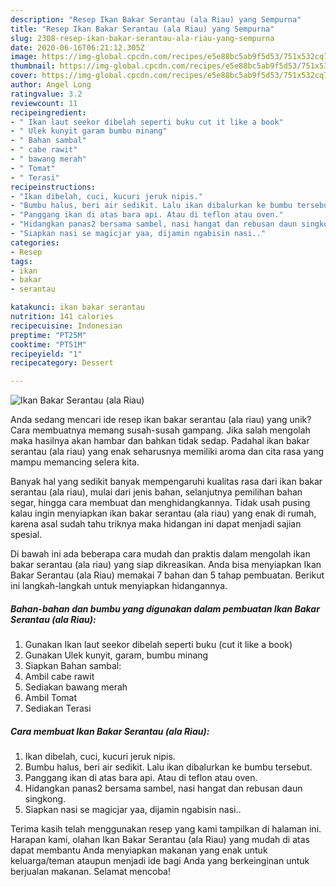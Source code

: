 ```yaml
---
description: "Resep Ikan Bakar Serantau (ala Riau) yang Sempurna"
title: "Resep Ikan Bakar Serantau (ala Riau) yang Sempurna"
slug: 2308-resep-ikan-bakar-serantau-ala-riau-yang-sempurna
date: 2020-06-16T06:21:12.305Z
image: https://img-global.cpcdn.com/recipes/e5e88bc5ab9f5d53/751x532cq70/ikan-bakar-serantau-ala-riau-foto-resep-utama.jpg
thumbnail: https://img-global.cpcdn.com/recipes/e5e88bc5ab9f5d53/751x532cq70/ikan-bakar-serantau-ala-riau-foto-resep-utama.jpg
cover: https://img-global.cpcdn.com/recipes/e5e88bc5ab9f5d53/751x532cq70/ikan-bakar-serantau-ala-riau-foto-resep-utama.jpg
author: Angel Long
ratingvalue: 3.2
reviewcount: 11
recipeingredient:
- " Ikan laut seekor dibelah seperti buku cut it like a book"
- " Ulek kunyit garam bumbu minang"
- " Bahan sambal"
- " cabe rawit"
- " bawang merah"
- " Tomat"
- " Terasi"
recipeinstructions:
- "Ikan dibelah, cuci, kucuri jeruk nipis."
- "Bumbu halus, beri air sedikit. Lalu ikan dibalurkan ke bumbu tersebut."
- "Panggang ikan di atas bara api. Atau di teflon atau oven."
- "Hidangkan panas2 bersama sambel, nasi hangat dan rebusan daun singkong."
- "Siapkan nasi se magicjar yaa, dijamin ngabisin nasi.."
categories:
- Resep
tags:
- ikan
- bakar
- serantau

katakunci: ikan bakar serantau 
nutrition: 141 calories
recipecuisine: Indonesian
preptime: "PT25M"
cooktime: "PT51M"
recipeyield: "1"
recipecategory: Dessert

---
```



![Ikan Bakar Serantau (ala Riau)](https://img-global.cpcdn.com/recipes/e5e88bc5ab9f5d53/751x532cq70/ikan-bakar-serantau-ala-riau-foto-resep-utama.jpg)

Anda sedang mencari ide resep ikan bakar serantau (ala riau) yang unik? Cara membuatnya memang susah-susah gampang. Jika salah mengolah maka hasilnya akan hambar dan bahkan tidak sedap. Padahal ikan bakar serantau (ala riau) yang enak seharusnya memiliki aroma dan cita rasa yang mampu memancing selera kita.

Banyak hal yang sedikit banyak mempengaruhi kualitas rasa dari ikan bakar serantau (ala riau), mulai dari jenis bahan, selanjutnya pemilihan bahan segar, hingga cara membuat dan menghidangkannya. Tidak usah pusing kalau ingin menyiapkan ikan bakar serantau (ala riau) yang enak di rumah, karena asal sudah tahu triknya maka hidangan ini dapat menjadi sajian spesial.




Di bawah ini ada beberapa cara mudah dan praktis dalam mengolah ikan bakar serantau (ala riau) yang siap dikreasikan. Anda bisa menyiapkan Ikan Bakar Serantau (ala Riau) memakai 7 bahan dan 5 tahap pembuatan. Berikut ini langkah-langkah untuk menyiapkan hidangannya.

<!--inarticleads1-->

##### Bahan-bahan dan bumbu yang digunakan dalam pembuatan Ikan Bakar Serantau (ala Riau):

1. Gunakan  Ikan laut seekor dibelah seperti buku (cut it like a book)
1. Gunakan  Ulek kunyit, garam, bumbu minang
1. Siapkan  Bahan sambal:
1. Ambil  cabe rawit
1. Sediakan  bawang merah
1. Ambil  Tomat
1. Sediakan  Terasi




<!--inarticleads2-->

##### Cara membuat Ikan Bakar Serantau (ala Riau):

1. Ikan dibelah, cuci, kucuri jeruk nipis.
1. Bumbu halus, beri air sedikit. Lalu ikan dibalurkan ke bumbu tersebut.
1. Panggang ikan di atas bara api. Atau di teflon atau oven.
1. Hidangkan panas2 bersama sambel, nasi hangat dan rebusan daun singkong.
1. Siapkan nasi se magicjar yaa, dijamin ngabisin nasi..




Terima kasih telah menggunakan resep yang kami tampilkan di halaman ini. Harapan kami, olahan Ikan Bakar Serantau (ala Riau) yang mudah di atas dapat membantu Anda menyiapkan makanan yang enak untuk keluarga/teman ataupun menjadi ide bagi Anda yang berkeinginan untuk berjualan makanan. Selamat mencoba!
